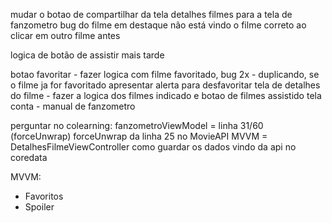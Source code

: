 

mudar o botao de compartilhar da tela detalhes filmes para a tela de fanzometro
bug do filme em destaque não está vindo o filme correto ao clicar em outro filme antes 

logica de botão de assistir mais tarde

botao favoritar - fazer logica com filme favoritado, bug 2x - duplicando, se o filme ja for favoritado apresentar alerta para desfavoritar 
tela de detalhes do filme - fazer a logica dos filmes indicado e botao de filmes assistido
tela conta - manual de fanzometro 


perguntar no colearning: 
fanzometroViewModel = linha 31/60 (forceUnwrap)
forceUnwrap da linha 25 no MovieAPI
MVVM = DetalhesFilmeViewController 
como guardar os dados vindo da api no coredata

MVVM: 
- Favoritos 
- Spoiler 

